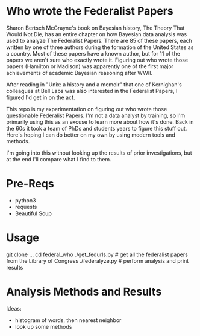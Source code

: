 
# Who wrote the Federalist Papers

Sharon Bertsch McGrayne's book on Bayesian history, The Theory That Would Not Die, has an entire chapter on how Bayesian data analysis was used to analyze The Federalist Papers. There are 85 of these papers, each written by one of three authors during the formation of the United States as a country. Most of these papers have a known author, but for 11 of the papers we aren't sure who exactly wrote it. Figuring out who wrote those papers (Hamilton or Madison) was apparently one of the first major achievements of academic Bayesian reasoning after WWII.

After reading in "Unix: a history and a memoir" that one of Kernighan's colleagues at Bell Labs was also interested in the Federalist Papers, I figured I'd get in on the act.

This repo is my experimentation on figuring out who wrote those questionable Federalist Papers. I'm not a data analyst by training, so I'm primarily using this as an excuse to learn more about how it's done. Back in the 60s it took a team of PhDs and students years to figure this stuff out. Here's hoping I can do better on my own by using modern tools and methods.

I'm going into this without looking up the results of prior investigations, but at the end I'll compare what I find to them.

# Pre-Reqs

* python3
* requests
* Beautiful Soup

# Usage

git clone ...
cd federal_who
./get_fedurls.py # get all the federalist papers from the Library of Congress
./federalyze.py # perform analysis and print results

# Analysis Methods and Results

Ideas:

* histogram of words, then nearest neighbor
* look up some methods